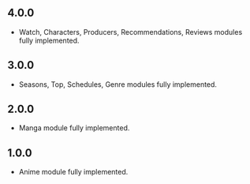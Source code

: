 ## 4.0.0

- Watch, Characters, Producers, Recommendations, Reviews modules fully implemented.

## 3.0.0

- Seasons, Top, Schedules, Genre modules fully implemented.

## 2.0.0

- Manga module fully implemented.

## 1.0.0

- Anime module fully implemented.
